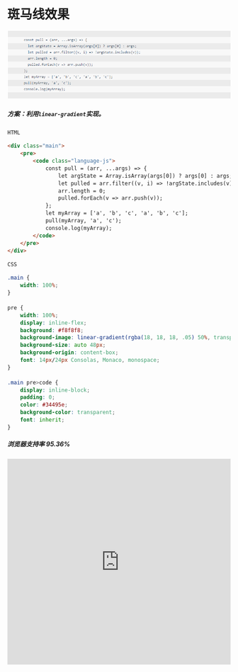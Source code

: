 # <b>斑马线效果</b>

![效果](./../assets/line.png)

##### <b>方案：利用`linear-gradient`实现。</b>


`HTML`

```html
<div class="main">
    <pre>
        <code class="language-js">
            const pull = (arr, ...args) => {
                let argState = Array.isArray(args[0]) ? args[0] : args;
                let pulled = arr.filter((v, i) => !argState.includes(v));
                arr.length = 0;
                pulled.forEach(v => arr.push(v));
            };
            let myArray = ['a', 'b', 'c', 'a', 'b', 'c'];
            pull(myArray, 'a', 'c');
            console.log(myArray);
        </code>
    </pre>
</div>
```

`CSS`
```css
.main {
    width: 100%;
}

pre {
    width: 100%;
    display: inline-flex;
    background: #f8f8f8;
    background-image: linear-gradient(rgba(18, 18, 18, .05) 50%, transparent 0);
    background-size: auto 48px;
    background-origin: content-box;
    font: 14px/24px Consolas, Monaco, monospace;
}

.main pre>code {
    display: inline-block;
    padding: 0;
    color: #34495e;
    background-color: transparent;
    font: inherit;
}
```
##### <b>浏览器支持率 95.36%</b>

<iframe src="https://caniuse.bitsofco.de/embed/index.html?feat=css-gradients&amp;periods=future_2,future_1,current,past_1,past_2,past_3&amp;accessible-colours=false" frameborder="0" width="100%" height="465px"></iframe>